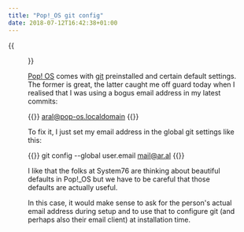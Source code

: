 ```yaml
---
title: "Pop!_OS git config"
date: 2018-07-12T16:42:38+01:00
---
```


{{<figure src="git-default-email.png" alt="Screenshot of Terminal showing the output from a git log -3 command where the commits have a default email address set up by Pop!_OS" caption="Wait a minute, that's not my email address!" >}}

[Pop! OS](https://system76.com/pop) comes with [git](https://git-scm.com/) preinstalled and certain default settings. The former is great, the latter caught me off guard today when I realised that I was using a bogus email address in my latest commits:

{{<highlight bash>}}
aral@pop-os.localdomain
{{</highlight>}}

To fix it, I just set my email address in the global git settings like this:

{{<highlight bash>}}
git config --global user.email mail@ar.al
{{</highlight>}}

I like that the folks at System76 are thinking about beautiful defaults in Pop!_OS but we have to be careful that those defaults are actually useful.

In this case, it would make sense to ask for the person's actual email address during setup and to use that to configure git (and perhaps also their email client) at installation time.
